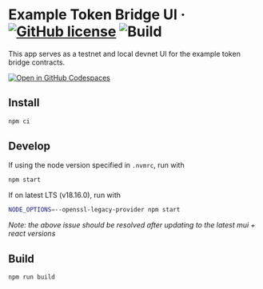 # Example Token Bridge UI &middot; [![GitHub license](https://img.shields.io/badge/license-Apache2.0-blue.svg)](https://github.com/wormhole-foundation/example-token-bridge-ui/blob/main/LICENSE) ![Build](https://github.com/wormhole-foundation/example-token-bridge-ui/actions/workflows/build.yaml/badge.svg)

This app serves as a testnet and local devnet UI for the example token bridge contracts.

<a href='https://codespaces.new/DEEPML1818/DeFiSyNc-v.1.2'><img src='https://github.com/codespaces/badge.svg' alt='Open in GitHub Codespaces' style='max-width: 100%;'></a>

## Install

```bash
npm ci
```

## Develop

If using the node version specified in `.nvmrc`, run with

```bash
npm start
```

If on latest LTS (v18.16.0), run with

```bash
NODE_OPTIONS=--openssl-legacy-provider npm start
```

*Note: the above issue should be resolved after updating to the latest mui + react versions*

## Build

```bash
npm run build
```
